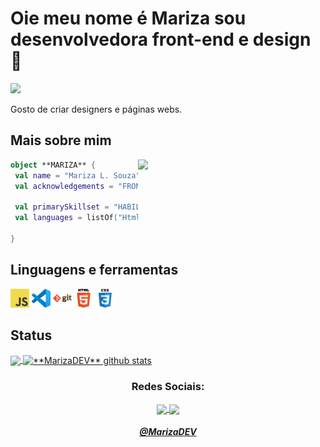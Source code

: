 # Oie meu nome é Mariza sou desenvolvedora front-end e design 👋
 <a href="https://github.com/MarizaDEV/MarizaDEV"><img src="https://readme-typing-svg.herokuapp.com?color=%2336BCF7&center=true&vCenter=true&lines=Hi+%2C+welcome+to+my+Github+page;I+am+Mariza;Web+Dev"></a>

Gosto de criar designers e páginas webs.

## Mais sobre mim

<img align="right" width="300" src="https://i2.wp.com/allhtaccess.info/wp-content/uploads/2018/03/programming.gif?fit=1281%2C716&ssl=1" />

```kotlin
object **MARIZA** {
 val name = "Mariza L. Souza"
 val acknowledgements = "FRONT-END"

 val primarySkillset = "HABILIDADES E TECNOLOGIAS"
 val languages = listOf("Html", "Css", "JavaScript")

}
```

## Linguagens e ferramentas

<code><img height="30" src="https://raw.githubusercontent.com/github/explore/80688e429a7d4ef2fca1e82350fe8e3517d3494d/topics/javascript/javascript.png"></code>
<code><img height="30" src="https://raw.githubusercontent.com/github/explore/80688e429a7d4ef2fca1e82350fe8e3517d3494d/topics/visual-studio-code/visual-studio-code.png"></code>
<code><img height="30" src="https://raw.githubusercontent.com/github/explore/80688e429a7d4ef2fca1e82350fe8e3517d3494d/topics/git/git.png"></code>
<code><img height="30" src="https://raw.githubusercontent.com/github/explore/80688e429a7d4ef2fca1e82350fe8e3517d3494d/topics/html/html.png"></code>
<code><img height="30" src="https://raw.githubusercontent.com/github/explore/80688e429a7d4ef2fca1e82350fe8e3517d3494d/topics/css/css.png"></code>

## Status

<a href="https://github.com/Gurupreet">
  <img align="center" src="https://github-readme-stats.vercel.app/api/top-langs/?username=MarizaDEV&theme=dracula&hide_langs_below=1" />
</a>

<a href="https://github.com/Gurupreet">
 <img align="center" src="https://github-readme-stats.vercel.app/api?username=MarizaDEV&show_icons=true&theme=dracula&line_height=27" alt="**MarizaDEV** github stats"/>
</a>

<h3 align="center">Redes Sociais:</h3>

<p align="center">
  <a href="https://www.linkedin.com/in/mariza-lima/">
    <img
         align="center"
         src="https://img.shields.io/badge/LinkedIn-1C1C1C?style=for-the-badge&logo=linkedin&logoColor=00FFFF"
  </a>
  
  <a href="https://www.instagram.com/dev.mariza/">
    <img
         align="center"
         src="https://img.shields.io/badge/Instagram-1C1C1C?style=for-the-badge&logo=instagram&logoColor=00FFFF"
  </a>
</p>
<h5 align="center">@MarizaDEV</h5>

<br>

